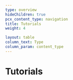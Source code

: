 ```yaml
---
type: overview
hideChildren: true
pcx_content_type: navigation
title: Tutorials
weight: 4

layout: table
column_text: Type
column_param: content_type
---
```


# Tutorials
